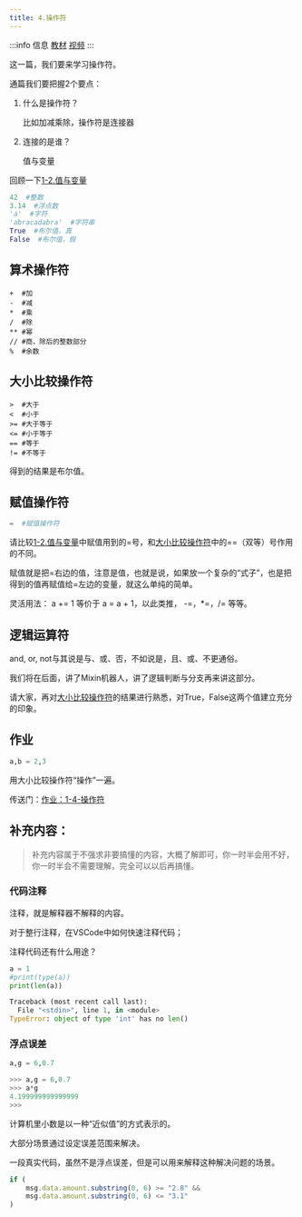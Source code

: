 ```yaml
---
title: 4.操作符
---
```


:::info 信息
[教材](https://coding-newbies-group.github.io/programming-co_creation-docs/docs/pilot/p1-3-structure-2#%E5%B8%B8%E7%94%A8%E6%93%8D%E4%BD%9C%E7%AC%A6)
[视频](https://www.bilibili.com/video/BV1Zg4y177jo/?vd_source=4a888db8814702b2062fcaf2575be745)
:::



这一篇，我们要来学习操作符。

通篇我们要把握2个要点：

1. 什么是操作符？

   比如加减乘除，操作符是连接器

2. 连接的是谁？

   值与变量

回顾一下[1-2.值与变量](./p1-2-values-variables.md)

```python
42  #整数
3.14  #浮点数
'a'  #字符
'abracadabra'  #字符串
True  #布尔值，真
False  #布尔值，假
```

## 算术操作符

```
+  #加
-  #减
*  #乘
/  #除
** #幂
// #商，除后的整数部分
%  #余数
```

## 大小比较操作符

```
>  #大于
<  #小于
>= #大于等于
<= #小于等于
== #等于
!= #不等于
```

得到的结果是布尔值。

## 赋值操作符

```python
=  #赋值操作符
```

请比较[1-2.值与变量](./p1-2-values-variables.md)中赋值用到的=号，和[大小比较操作符](#大小比较操作符)中的==（双等）号作用的不同。

赋值就是把=右边的值，注意是值，也就是说，如果放一个复杂的“式子”，也是把得到的值再赋值给=左边的变量，就这么单纯的简单。

灵活用法： a += 1 等价于 a = a + 1，以此类推， -=，*=，/= 等等。

## 逻辑运算符

and, or, not与其说是与、或、否，不如说是，且、或、不更通俗。

我们将在后面，讲了Mixin机器人，讲了逻辑判断与分支再来讲这部分。

请大家，再对[大小比较操作符](#大小比较操作符)的结果进行熟悉，对True，False这两个值建立充分的印象。



## 作业

```python
a,b = 2,3
```

用大小比较操作符“操作”一遍。

传送门：[作业：1-4-操作符](https://github.com/coding-newbies-group/programming-co_creation-docs/issues/57)

## 补充内容：

>  补充内容属于不强求非要搞懂的内容，大概了解即可，你一时半会用不好，你一时半会不需要理解，完全可以以后再搞懂。

### 代码注释

注释，就是解释器不解释的内容。

对于整行注释，在VSCode中如何快速注释代码；

注释代码还有什么用途？

```python
a = 1
#print(type(a))
print(len(a))
```

```python
Traceback (most recent call last):
  File "<stdin>", line 1, in <module>
TypeError: object of type 'int' has no len()
```



### 浮点误差

```python
a,g = 6,0.7
```

```python
>>> a,g = 6,0.7
>>> a*g
4.199999999999999
>>>
```

计算机里小数是以一种“近似值”的方式表示的。

大部分场景通过设定误差范围来解决。

一段真实代码，虽然不是浮点误差，但是可以用来解释这种解决问题的场景。

```javascript
if (
	msg.data.amount.substring(0, 6) >= "2.8" &&
	msg.data.amount.substring(0, 6) <= "3.1"
)
```

